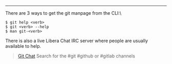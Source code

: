 ___
There are 3 ways to get the git manpage from the CLI:\


```console
$ git help <verb>
$ git <verb> --help
$ man git-<verb>
```

There is also a live Libera Chat IRC server where people are usually available to help.

> [Git Chat](https://libera.chat/) 
> Search for the #git #github or #gitlab channels 

